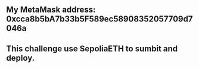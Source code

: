 ## My MetaMask address: 0xcca8b5bA7b33b5F589ec58908352057709d7046a
## This challenge use SepoliaETH to sumbit and deploy.
